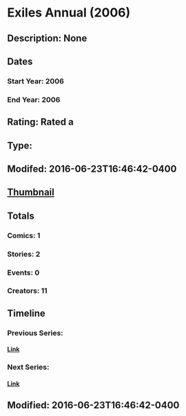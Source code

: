 # Exiles Annual (2006)
## Description: None
## Dates
### Start Year: 2006
### End Year: 2006
## Rating: Rated a
## Type: 
## Modifed: 2016-06-23T16:46:42-0400
## [Thumbnail](http://i.annihil.us/u/prod/marvel/i/mg/3/80/576c4a76d4224.jpg)
## Totals
### Comics: 1
### Stories: 2
### Events: 0
### Creators: 11
## Timeline
### Previous Series: 
#### [Link]()
### Next Series: 
#### [Link]()
## Modified: 2016-06-23T16:46:42-0400